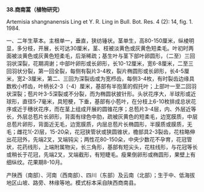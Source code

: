 **38.商南蒿（植物研究）**

Artemisia shangnanensis Ling et Y. R. Ling in Bull. Bot. Res. 4 (2): 14, fig. 1. 1984.

一、二年生草本。主根单一，垂直，狭纺锤状。茎单生，高80-150厘米，纵棱明显，多分枝，开展，长可达30厘米，茎、枝被淡黄色或灰黄色短柔毛。叶初时两面被淡黄色或灰黄色短柔毛，后渐稀疏；基生叶与茎下部叶卵圆形，（二至）三回羽状深裂，花期凋谢；中部叶卵形或长卵形，长10-12厘米，宽6-8厘米，二至三回羽状分裂，第一回全裂，每侧有裂片3-4枚，裂片椭圆形或长卵形，长4-5厘米，宽2-3厘米，第二、三回为深裂齿或为宽栉齿，每侧3-4枚，有时裂齿边缘具数枚小栉齿，叶柄长2-3（-4）厘米，基部有半抱茎的假托叶；上部叶一至二回羽状深裂；苞片叶3-5深裂或不分裂，而为椭圆状披针形。头状花序大，半球形或近球形，直径5-7毫米，具短梗，下垂，基部有小苞叶，在分枝上6-10枚排成总状花序或近于穗状花序，而在茎上组成开展的圆锥花序；总苞片3-4层，内、外层近等长，外层总苞片长卵形，背面有绿色中肋，疏被灰黄色的短柔毛，边宽膜质，中层总苞片卵形，背面近无毛，边宽膜质，内层总苞片长椭圆形，半膜质或膜质，无毛；雌花1(-2)层，15-20朵，花冠狭管状或狭圆锥状，檐部具2-3裂齿，花柱略伸出花冠外，先端2叉，叉端钝尖；两性花80-150朵，中央少数花不孕育，花冠管状，花药线形，上端附属物尖，长三角形，基部有短尖头，花柱线形，与花冠等长或稍长于花冠，先端2叉，叉端截形，有短睫毛。瘦果倒卵形或椭圆形，果壁上有细纵纹。花果期8-10月。

产陕西（南部）、河南（西南部）、四川（东部）及云南（北部）；生于中、低海拔地区山坡、路旁、林缘等地。模式标本采自陕西商南县。
